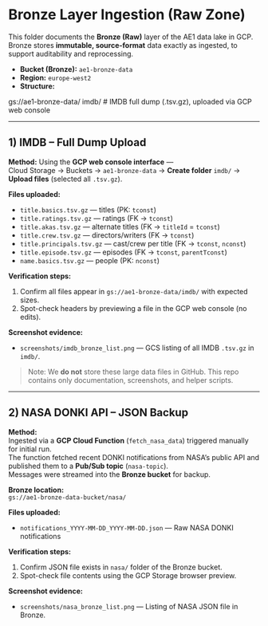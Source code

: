 # Bronze Layer Ingestion (Raw Zone)

This folder documents the **Bronze (Raw)** layer of the AE1 data lake in GCP.  
Bronze stores **immutable, source-format** data exactly as ingested, to support auditability and reprocessing.

- **Bucket (Bronze):** `ae1-bronze-data`
- **Region:** `europe-west2`
- **Structure:**

gs://ae1-bronze-data/
imdb/ # IMDB full dump (.tsv.gz), uploaded via GCP web console

---

## 1) IMDB – Full Dump Upload

**Method:** Using the **GCP web console interface** —  
Cloud Storage → Buckets → `ae1-bronze-data` → **Create folder** `imdb/` → **Upload files** (selected all `.tsv.gz`).

**Files uploaded:**
- `title.basics.tsv.gz` — titles (PK: `tconst`)
- `title.ratings.tsv.gz` — ratings (FK → `tconst`)
- `title.akas.tsv.gz` — alternate titles (FK → `titleId` = `tconst`)
- `title.crew.tsv.gz` — directors/writers (FK → `tconst`)
- `title.principals.tsv.gz` — cast/crew per title (FK → `tconst`, `nconst`)
- `title.episode.tsv.gz` — episodes (FK → `tconst`, `parentTconst`)
- `name.basics.tsv.gz` — people (PK: `nconst`)

**Verification steps:**
1. Confirm all files appear in `gs://ae1-bronze-data/imdb/` with expected sizes.
2. Spot-check headers by previewing a file in the GCP web console (no edits).

**Screenshot evidence:**
- `screenshots/imdb_bronze_list.png` — GCS listing of all IMDB `.tsv.gz` in `imdb/`.

> Note: We **do not** store these large data files in GitHub. This repo contains only documentation, screenshots, and helper scripts.

---

## 2) NASA DONKI API – JSON Backup

**Method:**  
Ingested via a **GCP Cloud Function** (`fetch_nasa_data`) triggered manually for initial run.  
The function fetched recent DONKI notifications from NASA’s public API and published them to a **Pub/Sub topic** (`nasa-topic`).  
Messages were streamed into the **Bronze bucket** for backup.

**Bronze location:**  
`gs://ae1-bronze-data-bucket/nasa/`

**Files uploaded:**  
- `notifications_YYYY-MM-DD_YYYY-MM-DD.json` — Raw NASA DONKI notifications

**Verification steps:**  
1. Confirm JSON file exists in `nasa/` folder of the Bronze bucket.  
2. Spot-check file contents using the GCP Storage browser preview.

**Screenshot evidence:**  
- `screenshots/nasa_bronze_list.png` — Listing of NASA JSON file in Bronze.


